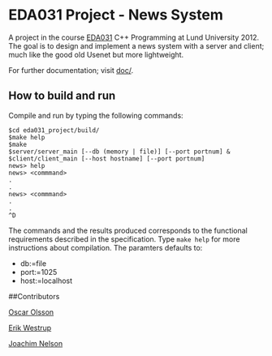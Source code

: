 # EDA031 Project - News System
A project in the course [EDA031](http://cs.lth.se/eda031) C++ Programming at Lund University 2012. The goal is to design and implement a news system with a server and client; much like the good old Usenet but more lightweight. 

For further documentation; visit [doc/](https://github.com/erikw/eda031_project/tree/master/doc).

## How to build and run
Compile and run by typing the following commands:

	$cd eda031_project/build/
	$make help
	$make
	$server/server_main [--db (memory | file)] [--port portnum] &
	$client/client_main [--host hostname] [--port portnum]
	news> help
	news> <commmand>
	.
	.
	news> <commmand>
	.
	.
	^D

The commands and the results produced corresponds to the functional requirements described in the specification. Type `make help` for more instructions about compilation. The paramters defaults to:

* db:=file
* port:=1025
* host:=localhost

##Contributors

[Oscar Olsson](https://github.com/DrunkenInfant)

[Erik Westrup](https://github.com/erikw)

[Joachim Nelson](https://github.com/pimpimmi)
